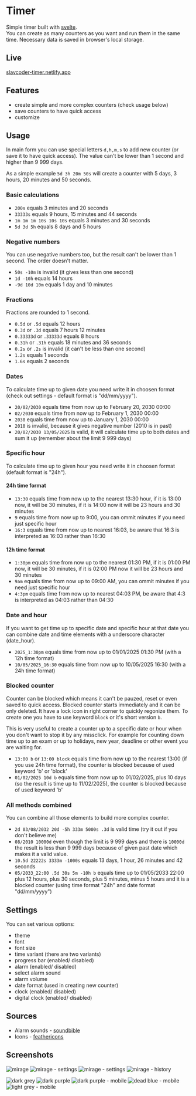# Timer
Simple timer built with [svelte](https://svelte.dev/).  
You can create as many counters as you want and run them in the same time. Necessary data is saved in browser's local storage.

## Live
[slavcoder-timer.netlify.app](https://slavcoder-timer.netlify.app/)

## Features
- create simple and more complex counters (check usage below)
- save counters to have quick access
- customize

## Usage
    
In main form you can use special letters `d,h,m,s` to add new counter
(or save it to have quick access). The value can't be lower than 1 second and
higher than 9 999 days.

As a simple example `5d 3h 20m 50s` will create a counter with 5
days, 3 hours, 20 minutes and 50 seconds.
        
### Basic calculations

- `200s` equals 3 minutes and 20 seconds
- `33333s` equals 9 hours, 15 minutes and 44 seconds
- `1m 1m 1m 10s 10s 10s` equals 3 minutes and 30 seconds
- `5d 3d 5h` equals 8 days and 5 hours    

### Negative numbers
You can use negative numbers too, but the result can't be lower than 1 second. The order doesn't matter.
    
- `50s -10m` is invalid (it gives less than one second)
- `1d -10h` equals 14 hours
- `-9d 10d 10m` equals 1 day and 10 minutes

### Fractions
Fractions are rounded to 1 second.
    
- `0.5d` or `.5d` equals 12 hours
- `0.3d` or `.3d` equals 7 hours 12 minutes
- `0.33333d` or `.33333d` equals 8 hours
- `0.31h` or `.31h` equals 18 minutes and 36 seconds    
- `0.2s` or `.2s` is invalid (it can't be less than one second)
- `1.2s` equals 1 seconds
- `1.6s` equals 2 seconds
    
### Dates
To calculate time up to given date you need write it in choosen format (check out settings - default format is "dd/mm/yyyy").
    
- `20/02/2030` equals time from now up to February 20, 2030 00:00
- `02/2030` equals time from now up to February 1, 2030 00:00
- `2030` equals time from now up to January 1, 2030 00:00
- `2010` is invalid, because it gives negative number (2010 is in past)
- `20/02/2030 13/05/2025` is valid, it will calculate time up to both dates and sum it up (remember about the limit 9 999 days)
      
### Specific hour
To calculate time up to given hour you need write it in choosen format (default format is "24h").
    
#### 24h time format
- `13:30` equals time from now up to the nearest 13:30 hour, if it is 13:00 now, it will be 30 minutes, if it is 14:00 now it will be 23 hours and 30 minutes
- `9` equals time from now up to 9:00, you can ommit minutes if you need just specific hour
- `16:3` equals time from now up to nearest 16:03, be aware that 16:3 is interpreted as 16:03 rather than 16:30
      
#### 12h time format
- `1:30pm` equals time from now up to the nearest 01:30 PM, if it is 01:00 PM now, it will be 30 minutes, if it is 02:00 PM now it will be 23 hours and 30 minutes
- `9am` equals time from now up to 09:00 AM, you can ommit minutes if you need just specific hour
- `4:3pm` equals time from now up to nearest 04:03 PM, be aware that 4:3 is interpreted as 04:03 rather than 04:30
      
### Date and hour 
If you want to get time up to specific date and specific hour at that date you can combine date and time elements with a underscore character (date_hour).
    
- `2025_1:30pm` equals time from now up to 01/01/2025 01:30 PM (with a 12h time format)
- `10/05/2025_16:30` equals time from now up to 10/05/2025 16:30 (with a 24h time format)
      
### Blocked counter
Counter can be blocked which means it can't be pauzed, reset or even saved to quick access. Blocked counter starts immediately and it can be only deleted. It have a lock icon in right corner to quickly regonize them. To create one you have to use keyword `block` or it's short version `b`. 

This is very useful to create a counter up to a specific date or hour when you don't want to stop it by any missclick. For example for counting down time up to an exam or up to holidays, new year, deadline or other event you are waiting for. 

- `13:00 b` or `13:00 block` equals time from now up to the nearest 13:00 (if you use 24h time format), the counter is blocked because of used keyword 'b' or 'block'      
- `01/02/2025 10d b` equals time from now up to 01/02/2025, plus 10 days (so the result is time up to 11/02/2025), the counter is blocked because of used keyword 'b'
      
### All methods combined
You can combine all those elements to build more complex counter.
    
- `2d 03/08/2032 20d -5h 333m 5000s .3d` is valid time (try it out if you don't believe me)
- `08/2010 10000d` even though the limit is 9 999 days and there is `10000d` the result is less than 9 999 days because of given past date which makes it a valid value.
- `10.5d 22222s 3333m -1000s` equals 13 days, 1 hour, 26 minutes and 42 seconds
- `05/2033_22:00 .5d 30s 5m -10h b` equals time up to 01/05/2033 22:00 plus 12 hours, plus 30 seconds, plus 5 minutes, minus 5 hours and it is a blocked counter (using time format "24h" and date format "dd/mm/yyyy")

## Settings
You can set various options:
- theme
- font
- font size
- time variant (there are two variants)
- progress bar (enabled/ disabled)
- alarm (enabled/ disabled)
- select alarm sound
- alarm volume
- date format (used in creating new counter)
- clock (enabled/ disabled)
- digital clock (enabled/ disabled)

## Sources
- Alarm sounds - [soundbible](soundbible.com)
- Icons - [feathericons](feathericons.com)

## Screenshots

![mirage](/screenshots/mirage.png "Mirage theme")
![mirage - settings](/screenshots/mirage-settings-1.png "Mirage theme - settings")
![mirage - settings](/screenshots/mirage-settings-2.png "Mirage theme - settings")
![mirage - history](/screenshots/mirage-history.png "Mirage theme - history")

![dark grey](/screenshots/dark-grey.png "Dark-grey theme")
![dark purple](/screenshots/dark-purple.png "Dark-purple theme")
![dark purple - mobile](/screenshots/dark-purple-mobile.png "Dark-purple theme - mobile")
![dead blue - mobile](/screenshots/dead-blue-mobile.png "Dead-blue theme - mobile")
![light grey - mobile](/screenshots/light-grey-mobile.png "Light-grey theme - mobile")